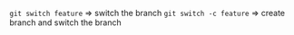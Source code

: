 `git switch feature` => switch the branch
`git switch -c feature` => create branch and switch the branch